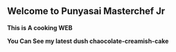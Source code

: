 ## Welcome to Punyasai Masterchef Jr 

**This is A cooking WEB**

**You Can See my latest dush chaocolate-creamish-cake**

<h1 ONLY THIS MUCH h1>
